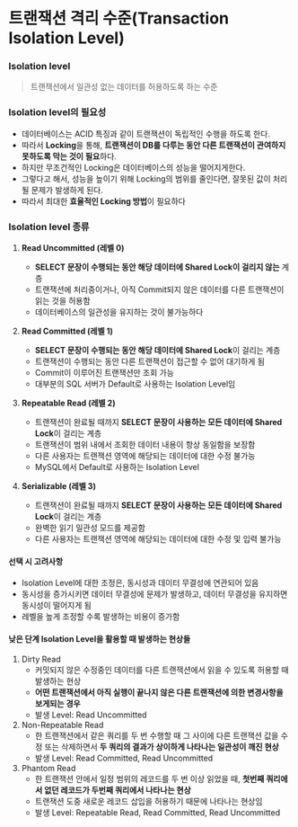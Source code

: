 # 트랜잭션 격리 수준(Transaction Isolation Level)

### Isolation level

> 트랜잭션에서 일관성 없는 데이터를 허용하도록 하는 수준

### Isolation level의 필요성

- 데이터베이스는 ACID 특징과 같이 트랜잭션이 독립적인 수행을 하도록 한다.
- 따라서 **Locking**을 통해, **트랜잭션이 DB를 다루는 동안 다른 트랜잭션이 관여하지 못하도록 막는 것이 필요**하다.
- 하지만 무조건적인 Locking은 데이터베이스의 성능을 떨어지게한다.
- 그렇다고 해서, 성능을 높이기 위해 Locking의 범위를 줄인다면, 잘못된 값이 처리될 문제가 발생하게 된다.
- 따라서 최대한 **효율적인 Locking 방법**이 필요하다

### Isolation level 종류

1. **Read Uncommitted (레벨 0)**

   - **SELECT 문장이 수행되는 동안 해당 데이터에 Shared Lock이 걸리지 않는** 계층
   - 트랜잭션에 처리중이거나, 아직 Commit되지 않은 데이터를 다른 트랜잭션이 읽는 것을 허용함
   - 데이터베이스의 일관성을 유지하는 것이 불가능하다

2. **Read Committed (레벨 1)**

   - **SELECT 문장이 수행되는 동안 해당 데이터에 Shared Lock**이 걸리는 계층
   - 트랜잭션이 수행되는 동안 다른 트랜잭션이 접근할 수 없어 대기하게 됨
   - Commit이 이루어진 트랜잭션만 조회 가능
   - 대부분의 SQL 서버가 Default로 사용하는 Isolation Level임

3. **Repeatable Read (레벨 2)**

   - 트랜잭션이 완료될 때까지 **SELECT 문장이 사용하는 모든 데이터에 Shared Lock**이 걸리는 계층
   - 트랜잭션이 범위 내에서 조회한 데이터 내용이 항상 동일함을 보장함
   - 다른 사용자는 트랜잭션 영역에 해당되는 데이터에 대한 수정 불가능
   - MySQL에서 Default로 사용하는 Isolation Level

4. **Serializable (레벨 3)**
   - 트랜잭션이 완료될 때까지 **SELECT 문장이 사용하는 모든 데이터에 Shared Lock**이 걸리는 계층
   - 완벽한 읽기 일관성 모드를 제공함
   - 다른 사용자는 트랜잭션 영역에 해당되는 데이터에 대한 수정 및 입력 불가능

#### 선택 시 고려사항

- Isolation Level에 대한 조정은, 동시성과 데이터 무결성에 연관되어 있음
- 동시성을 증가시키면 데이터 무결성에 문제가 발생하고, 데이터 무결성을 유지하면 동시성이 떨어지게 됨
- 레벨을 높게 조정할 수록 발생하는 비용이 증가함

#### 낮은 단계 Isolation Level을 활용할 때 발생하는 현상들

1. Dirty Read
   - 커밋되지 않은 수정중인 데이터를 다른 트랜잭션에서 읽을 수 있도록 허용할 때 발생하는 현상
   - **어떤 트랜잭션에서 아직 실행이 끝나지 않은 다른 트랜잭션에 의한 변경사항을 보게되는 경우**
   - 발생 Level: Read Uncommitted
2. Non-Repeatable Read
   - 한 트랜잭션에서 같은 쿼리를 두 번 수행할 때 그 사이에 다른 트랜잭션 값을 수정 또는 삭제하면서 **두 쿼리의 결과가 상이하게 나타나는 일관성이 깨진 현상**
   - 발생 Level: Read Committed, Read Uncommitted
3. Phantom Read
   - 한 트랜잭션 안에서 일정 범위의 레코드를 두 번 이상 읽었을 때, **첫번째 쿼리에서 없던 레코드가 두번째 쿼리에서 나타나는 현상**
   - 트랜잭션 도중 새로운 레코드 삽입을 허용하기 때문에 나타나는 현상임
   - 발생 Level: Repeatable Read, Read Committed, Read Uncommitted
